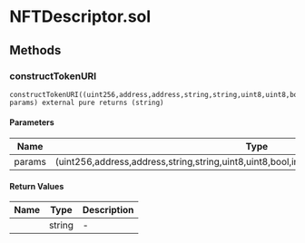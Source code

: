 
# NFTDescriptor.sol

    

    
## Methods
### constructTokenURI
```solidity
constructTokenURI((uint256,address,address,string,string,uint8,uint8,bool,int24,int24,int24,int24,uint24,address) params) external pure returns (string)
```

            

            
#### Parameters

| Name | Type | Description |
|---|---|---|
| params | (uint256,address,address,string,string,uint8,uint8,bool,int24,int24,int24,int24,uint24,address) | - |

#### Return Values

| Name | Type | Description |
|---|---|---|
|  | string | - |


